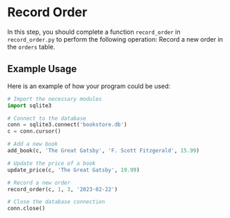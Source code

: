 # Record Order

In this step, you should complete a function `record_order` in `record_order.py` to perform the following operation: Record a new order in the `orders` table.

## Example Usage

Here is an example of how your program could be used:

```python
# Import the necessary modules
import sqlite3

# Connect to the database
conn = sqlite3.connect('bookstore.db')
c = conn.cursor()

# Add a new book
add_book(c, 'The Great Gatsby', 'F. Scott Fitzgerald', 15.99)

# Update the price of a book
update_price(c, 'The Great Gatsby', 19.99)

# Record a new order
record_order(c, 1, 3, '2023-02-22')

# Close the database connection
conn.close()
```
